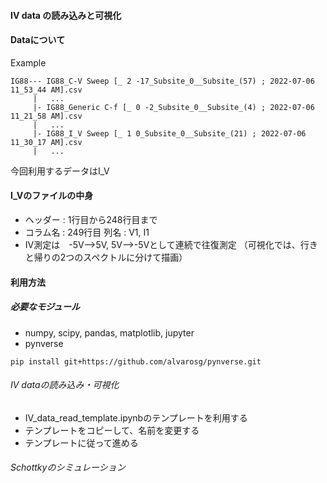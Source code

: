 #### IV data の読み込みと可視化

#### Dataについて

Example

```
IG88--- IG88_C-V Sweep [_ 2 -17_Subsite_0__Subsite_(57) ; 2022-07-06 11_53_44 AM].csv
     |   ...
     |- IG88_Generic C-f [_ 0 -2_Subsite_0__Subsite_(4) ; 2022-07-06 11_21_58 AM].csv
     |   ...
     |- IG88_I_V Sweep [_ 1 0_Subsite_0__Subsite_(21) ; 2022-07-06 11_30_17 AM].csv
     |   ...
```

今回利用するデータはI_V

#### I_Vのファイルの中身

- ヘッダー : 1行目から248行目まで
- コラム名 : 249行目 列名 : V1, I1
- IV測定は　-5V-->5V, 5V-->-5Vとして連続で往復測定
（可視化では、行きと帰りの2つのスペクトルに分けて描画）

#### 利用方法

##### 必要なモジュール
- numpy, scipy, pandas, matplotlib, jupyter
- pynverse 
```
pip install git+https://github.com/alvarosg/pynverse.git
```
###### IV dataの読み込み・可視化
- IV_data_read_template.ipynbのテンプレートを利用する
- テンプレートをコピーして、名前を変更する
- テンプレートに従って進める

###### Schottkyのシミュレーション



